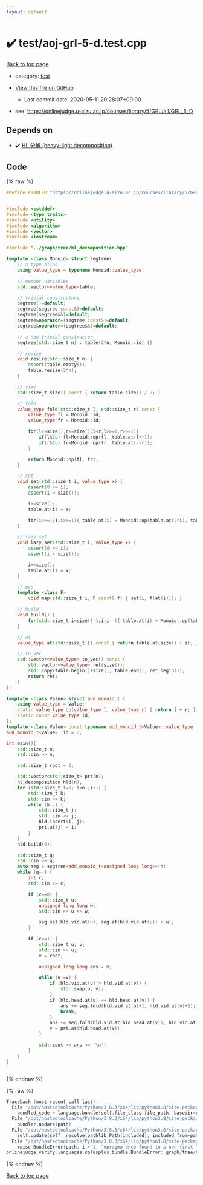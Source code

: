 ```yaml
---
layout: default
---
```


<!-- mathjax config similar to math.stackexchange -->
<script type="text/javascript" async
  src="https://cdnjs.cloudflare.com/ajax/libs/mathjax/2.7.5/MathJax.js?config=TeX-MML-AM_CHTML">
</script>
<script type="text/x-mathjax-config">
  MathJax.Hub.Config({
    TeX: { equationNumbers: { autoNumber: "AMS" }},
    tex2jax: {
      inlineMath: [ ['$','$'] ],
      processEscapes: true
    },
    "HTML-CSS": { matchFontHeight: false },
    displayAlign: "left",
    displayIndent: "2em"
  });
</script>

<script type="text/javascript" src="https://cdnjs.cloudflare.com/ajax/libs/jquery/3.4.1/jquery.min.js"></script>
<script src="https://cdn.jsdelivr.net/npm/jquery-balloon-js@1.1.2/jquery.balloon.min.js" integrity="sha256-ZEYs9VrgAeNuPvs15E39OsyOJaIkXEEt10fzxJ20+2I=" crossorigin="anonymous"></script>
<script type="text/javascript" src="../../assets/js/copy-button.js"></script>
<link rel="stylesheet" href="../../assets/css/copy-button.css" />


# :heavy_check_mark: test/aoj-grl-5-d.test.cpp

<a href="../../index.html">Back to top page</a>

* category: <a href="../../index.html#098f6bcd4621d373cade4e832627b4f6">test</a>
* <a href="{{ site.github.repository_url }}/blob/master/test/aoj-grl-5-d.test.cpp">View this file on GitHub</a>
    - Last commit date: 2020-05-11 20:28:07+09:00


* see: <a href="https://onlinejudge.u-aizu.ac.jp/courses/library/5/GRL/all/GRL_5_D">https://onlinejudge.u-aizu.ac.jp/courses/library/5/GRL/all/GRL_5_D</a>


## Depends on

* :heavy_check_mark: <a href="../../library/graph/tree/hl_decomposition.hpp.html">HL 分解 (heavy-light decomposition)</a>


## Code

<a id="unbundled"></a>
{% raw %}
```cpp
#define PROBLEM "https://onlinejudge.u-aizu.ac.jp/courses/library/5/GRL/all/GRL_5_D"


#include <cstddef>
#include <type_traits>
#include <utility>
#include <algorithm>
#include <vector>
#include <iostream>

#include "../graph/tree/hl_decomposition.hpp"

template <class Monoid> struct segtree{
    // a type alias
    using value_type = typename Monoid::value_type;

    // member variables
    std::vector<value_type>table;

    // trivial constructors
    segtree()=default;
    segtree(segtree const&)=default;
    segtree(segtree&&)=default;
    segtree&operator=(segtree const&)=default;
    segtree&operator=(segtree&&)=default;

    // a non-trivial constructor
    segtree(std::size_t n) : table(2*n, Monoid::id) {}

    // resize
    void resize(std::size_t n) {
        assert(table.empty());
        table.resize(2*n);
    }

    // size
    std::size_t size() const { return table.size() / 2; }

    // fold
    value_type fold(std::size_t l, std::size_t r) const {
        value_type fl = Monoid::id;
        value_type fr = Monoid::id;

        for(l+=size(),r+=size();l<r;l>>=1,r>>=1){
            if(l&1u) fl=Monoid::op(fl, table.at(l++));
            if(r&1u) fr=Monoid::op(fr, table.at(--r));
        }

        return Monoid::op(fl, fr);
    }

    // set
    void set(std::size_t i, value_type x) {
        assert(0 <= i);
        assert(i < size());

        i+=size();
        table.at(i) = x;

        for(i>>=1;i;i>>=1){ table.at(i) = Monoid::op(table.at(2*i), table.at(2*i+1)); }
    }

    // lazy_set
    void lazy_set(std::size_t i, value_type x) {
        assert(0 <= i);
        assert(i < size());

        i+=size();
        table.at(i) = x;
    }

    // map
    template <class F>
        void map(std::size_t i, F const& f) { set(i, f(at(i))); }

    // build
    void build() {
        for(std::size_t i=size()-1;i;i--){ table.at(i) = Monoid::op(table.at(2*i), table.at(2*i+1)); }
    }

    // at
    value_type at(std::size_t i) const { return table.at(size() + i); }

    // to_vec
    std::vector<value_type> to_vec() const {
        std::vector<value_type> ret(size());
        std::copy(table.begin()+size(), table.end(), ret.begin());
        return ret;
    }
};

template <class Value> struct add_monoid_t {
    using value_type = Value;
    static value_type op(value_type l, value_type r) { return l + r; }
    static const value_type id;
};
template <class Value> const typename add_monoid_t<Value>::value_type
add_monoid_t<Value>::id = 0;

int main(){
    std::size_t n;
    std::cin >> n;

    std::size_t root = 0;

    std::vector<std::size_t> prt(n);
    hl_decomposition hld(n);
    for (std::size_t i=0; i<n ;i++) {
        std::size_t k;
        std::cin >> k;
        while (k--) {
            std::size_t j;
            std::cin >> j;
            hld.insert(i, j);
            prt.at(j) = i;
        }
    }
    hld.build(0);

    std::size_t q;
    std::cin >> q;
    auto seg = segtree<add_monoid_t<unsigned long long>>(n);
    while (q--) {
        int c;
        std::cin >> c;

        if (c==0) {
            std::size_t u;
            unsigned long long w;
            std::cin >> u >> w;

            seg.set(hld.vid.at(u), seg.at(hld.vid.at(u)) + w);
        }

        if (c==1) {
            std::size_t u, v;
            std::cin >> u;
            v = root;

            unsigned long long ans = 0;

            while (u!=v) {
                if (hld.vid.at(u) > hld.vid.at(v)) {
                    std::swap(u, v);
                }
                if (hld.head.at(u) == hld.head.at(v)) {
                    ans += seg.fold(hld.vid.at(u)+1, hld.vid.at(v)+1);
                    break;
                }
                ans += seg.fold(hld.vid.at(hld.head.at(v)), hld.vid.at(v)+1);
                v = prt.at(hld.head.at(v));
            }

            std::cout << ans << '\n';
        }
    }
}



```
{% endraw %}

<a id="bundled"></a>
{% raw %}
```cpp
Traceback (most recent call last):
  File "/opt/hostedtoolcache/Python/3.8.3/x64/lib/python3.8/site-packages/onlinejudge_verify/docs.py", line 349, in write_contents
    bundled_code = language.bundle(self.file_class.file_path, basedir=pathlib.Path.cwd())
  File "/opt/hostedtoolcache/Python/3.8.3/x64/lib/python3.8/site-packages/onlinejudge_verify/languages/cplusplus.py", line 172, in bundle
    bundler.update(path)
  File "/opt/hostedtoolcache/Python/3.8.3/x64/lib/python3.8/site-packages/onlinejudge_verify/languages/cplusplus_bundle.py", line 282, in update
    self.update(self._resolve(pathlib.Path(included), included_from=path))
  File "/opt/hostedtoolcache/Python/3.8.3/x64/lib/python3.8/site-packages/onlinejudge_verify/languages/cplusplus_bundle.py", line 214, in update
    raise BundleError(path, i + 1, "#pragma once found in a non-first line")
onlinejudge_verify.languages.cplusplus_bundle.BundleError: graph/tree/hl_decomposition.hpp: line 6: #pragma once found in a non-first line

```
{% endraw %}

<a href="../../index.html">Back to top page</a>

